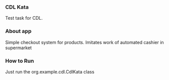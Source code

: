 ### CDL Kata
Test task for CDL.

### About app
Simple checkout system for products. 
Imitates work of automated cashier in supermarket

### How to Run
Just run the org.example.cdl.CdlKata class